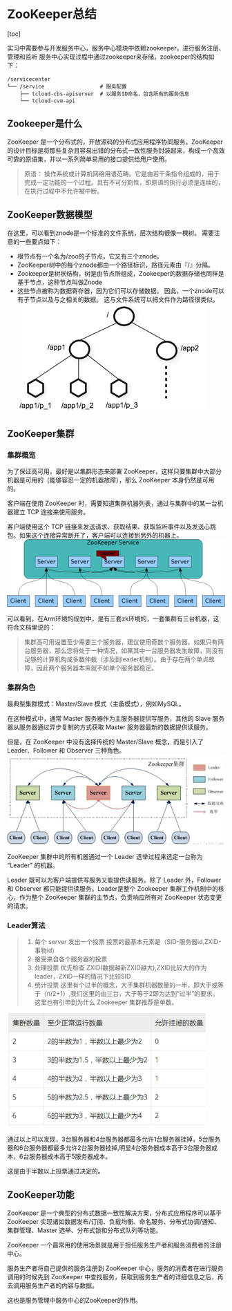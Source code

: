# ZooKeeper总结
[toc]

实习中需要参与开发服务中心，服务中心模块中依赖zookeeper，进行服务注册、管理和监听
服务中心实现过程中通过zookeeper来存储，zookeeper的结构如下：
``` 
/servicecenter
└── /service                  # 服务配置
    ├── tcloud-cbs-apiserver  # 以服务ID命名，包含所有的服务信息
    └── tcloud-cvm-api
```

## Zookeeper是什么
ZooKeeper 是一个分布式的，开放源码的分布式应用程序协同服务。ZooKeeper 的设计目标是将那些复杂且容易出错的分布式一致性服务封装起来，构成一个高效可靠的原语集，并以一系列简单易用的接口提供给用户使用。
> 原语： 操作系统或计算机网络用语范畴。它是由若干条指令组成的，用于完成一定功能的一个过程。具有不可分割性，即原语的执行必须是连续的，在执行过程中不允许被中断。

## ZooKeeper数据模型
在这里，可以看到znode是一个标准的文件系统，层次结构很像一棵树。 需要注意的一些要点如下：
* 根节点有一个名为/zoo的子节点，它又有三个znode。
* ZooKeeper树中的每个znode都由一个路径标识，路径元素由『/』分隔。
* Zookeeper是树状结构，树是由节点所组成，Zookeeper的数据存储也同样是基于节点，这种节点叫做Znode
* 这些节点被称为数据寄存器，因为它们可以存储数据。 因此，一个znode可以有子节点以及与之相关的数据。 这与文件系统可以把文件作为路径很类似。
![avatar](static/../../../../static/images/2021/zknamespace.jpg)

## ZooKeeper集群
### 集群概览
为了保证高可用，最好是以集群形态来部署 ZooKeeper，这样只要集群中大部分机器是可用的（能够容忍一定的机器故障），那么 ZooKeeper 本身仍然是可用的。

客户端在使用 ZooKeeper 时，需要知道集群机器列表，通过与集群中的某一台机器建立 TCP 连接来使用服务。

客户端使用这个 TCP 链接来发送请求、获取结果、获取监听事件以及发送心跳包。如果这个连接异常断开了，客户端可以连接到另外的机器上。
![avatar](../../../static/images/2021/zkservice.jpg)

可以看到，在Arm环境的规划中，是有三套zk环境的，一套集群有三台机器，这符合文档里说的：
> 集群高可用设置至少需要三个服务器，建议使用奇数个服务器。如果只有两台服务器，那么您将处于一种情况，如果其中一台服务器发生故障，则没有足够的计算机构成多数仲裁（涉及到leader机制）。由于存在两个单点故障，因此两个服务器本来就不如单个服务器稳定。

### 集群角色
最典型集群模式：Master/Slave 模式（主备模式），例如MySQL。

在这种模式中，通常 Master 服务器作为主服务器提供写服务，其他的 Slave 服务器从服务器通过异步复制的方式获取 Master 服务器最新的数据提供读服务。

但是，在 ZooKeeper 中没有选择传统的 Master/Slave 概念，而是引入了Leader、Follower 和 Observer 三种角色。
![avatar](../../../static/images/2021/zkServer.jpg)

ZooKeeper 集群中的所有机器通过一个 Leader 选举过程来选定一台称为 “Leader” 的机器。

Leader 既可以为客户端提供写服务又能提供读服务。除了 Leader 外，Follower 和 Observer 都只能提供读服务。Leader是整个 Zookeeper 集群工作机制中的核心，作为整个 ZooKeeper 集群的主节点，负责响应所有对 ZooKeeper 状态变更的请求。

### Leader算法
> 1. 每个 server 发出一个投票
投票的最基本元素是（SID-服务器id,ZXID-事物id）
> 2. 接受来自各个服务器的投票
> 3. 处理投票
优先检查 ZXID(数据越新ZXID越大),ZXID比较大的作为leader，ZXID一样的情况下比较SID
> 4. 统计投票
这里有个过半的概念，大于集群机器数量的一半，即大于或等于（n/2+1）,我们这里的由三台，大于等于2即为达到“过半”的要求。
这里也有引申到为什么 Zookeeper 集群推荐是单数。

![avatar](../../../static/images/2021/elet.jpg)

通过以上可以发现，3台服务器和4台服务器都最多允许1台服务器挂掉，5台服务器和6台服务器都最多允许2台服务器挂掉,明显4台服务器成本高于3台服务器成本，6台服务器成本高于5服务器成本。

这是由于半数以上投票通过决定的。

## ZooKeeper功能
ZooKeeper 是一个典型的分布式数据一致性解决方案，分布式应用程序可以基于 ZooKeeper 实现诸如数据发布/订阅、负载均衡、命名服务、分布式协调/通知、集群管理、Master 选举、分布式锁和分布式队列等功能。

ZooKeeper 一个最常用的使用场景就是用于担任服务生产者和服务消费者的注册中心。

服务生产者将自己提供的服务注册到 ZooKeeper 中心，服务的消费者在进行服务调用的时候先到 ZooKeeper 中查找服务，获取到服务生产者的详细信息之后，再去调用服务生产者的内容与数据。

这也是服务管理中服务中心的ZooKeeper的作用。